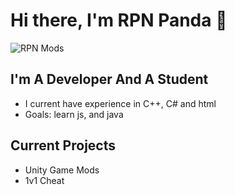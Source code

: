 # Hi there, I'm RPN Panda 👋 

![RPN Mods]([http://url/to/img.png](https://cdn.discordapp.com/attachments/1237597510105698450/1259665860956520509/New_Project_15.png?ex=668c82c0&is=668b3140&hm=dede9653f1f3333085d776d3d708e8248366b655ecd68751054bb5477f39d497&))

## I'm A Developer And A Student
- I current have experience in C++, C# and html
- Goals: learn js, and java
## Current Projects
* Unity Game Mods
* 1v1 Cheat
